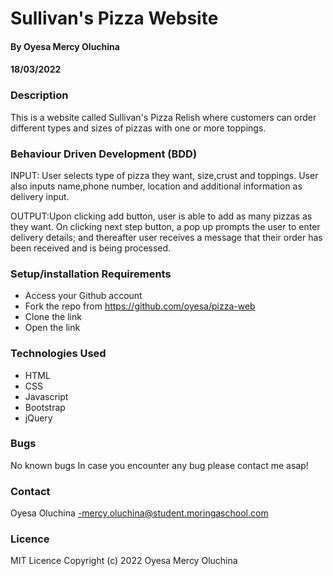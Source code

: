 # Sullivan's Pizza Website
#### By Oyesa Mercy Oluchina
#### 18/03/2022  

### Description
This is a website called Sullivan's Pizza Relish where customers can order different types and sizes of pizzas with one or more toppings. 

### Behaviour Driven Development (BDD)
INPUT: User selects type of pizza they want, size,crust and toppings. User also inputs name,phone number, location and additional information as delivery input.

OUTPUT:Upon clicking add button, user is able to add as many pizzas as they want. On clicking next step button, a pop up prompts the user to enter delivery details; and thereafter user receives a message that their order has been received and is being processed.

### Setup/installation Requirements
 * Access your Github account
 * Fork the repo from https://github.com/oyesa/pizza-web
 * Clone the link
 * Open the link 

 ### Technologies Used
 - HTML
 - CSS
 - Javascript 
 - Bootstrap 
 - jQuery

### Bugs
No known bugs
In case you encounter any bug please contact me asap!

### Contact
Oyesa Oluchina -mercy.oluchina@student.moringaschool.com

 ### Licence
 MIT Licence
 Copyright (c) 2022 Oyesa Mercy Oluchina
